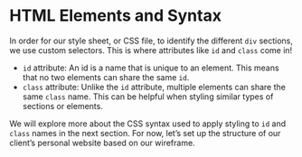 # HTML Elements and Syntax
In order for our style sheet, or CSS file, to identify the different `div` sections, we use custom selectors. This is where attributes like `id` and `class` come in!

- `id` attribute: An id is a name that is  unique to an element. This means that no two elements can share the same `id`.
- `class` attribute: Unlike the `id` attribute, multiple elements can share the same `class` name. This can be helpful when styling similar types of sections or elements.

We will explore more about the CSS syntax used to apply styling to `id` and `class` names in the next section. For now, let’s set up the structure of our client’s personal website based on our wireframe.
